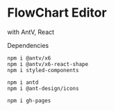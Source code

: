 # FlowChart Editor

with AntV, React

Dependencies

```
npm i @antv/x6
npm i @antv/x6-react-shape
npm i styled-components

npm i antd
npm i @ant-design/icons

npm i gh-pages
```
